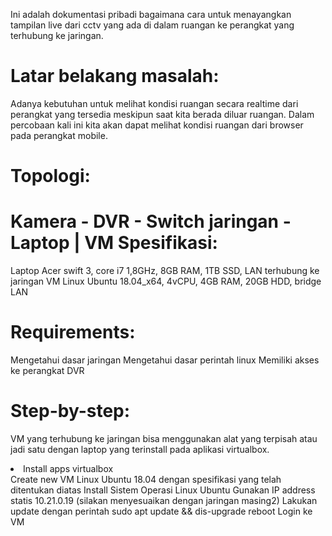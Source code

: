 Ini adalah dokumentasi pribadi bagaimana cara untuk menayangkan tampilan live dari cctv yang ada di dalam ruangan ke perangkat yang terhubung ke jaringan.

Latar belakang masalah:
==
Adanya kebutuhan untuk melihat kondisi ruangan secara realtime dari perangkat yang tersedia meskipun saat kita berada diluar ruangan. Dalam percobaan kali ini kita akan dapat melihat kondisi ruangan dari browser pada perangkat mobile.

Topologi:
==
Kamera - DVR - Switch jaringan - Laptop
                   |
                  VM
Spesifikasi:
==
Laptop Acer swift 3, core i7 1,8GHz, 8GB RAM, 1TB SSD, LAN terhubung ke jaringan
VM Linux Ubuntu 18.04_x64, 4vCPU, 4GB RAM, 20GB HDD, bridge LAN

Requirements:
==
Mengetahui dasar jaringan
Mengetahui dasar perintah linux
Memiliki akses ke perangkat DVR

Step-by-step:
==
VM yang terhubung ke jaringan bisa menggunakan alat yang terpisah atau jadi satu dengan laptop yang terinstall pada aplikasi virtualbox.
<li>Install apps virtualbox</li>
Create new VM Linux Ubuntu 18.04 dengan spesifikasi yang telah ditentukan diatas
Install Sistem Operasi Linux Ubuntu
Gunakan IP address statis 10.21.0.19 (silakan menyesuaikan dengan jaringan masing2)
Lakukan update dengan perintah sudo apt update && dis-upgrade
reboot
Login ke VM
